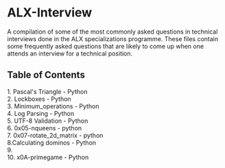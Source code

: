 # ALX-Interview
A compilation of some of the most commonly asked questions in technical interviews done in the ALX specializations programme. These files contain some frequently asked questions that are likely to come up when one attends an interview for a technical position.

<h2>Table of Contents</h2>
1. Pascal's Triangle - Python <br>
2. Lockboxes - Python <br>
3. Minimum_operations - Python <br>
4. Log Parsing - Python <br>
5. UTF-8 Validation - Python <br>
6. 0x05-nqueens - python <br>
7. 0x07-rotate_2d_matrix - python <br>
8.Calculating dominos - Python<br>
9.<br>
10. x0A-primegame - Python
